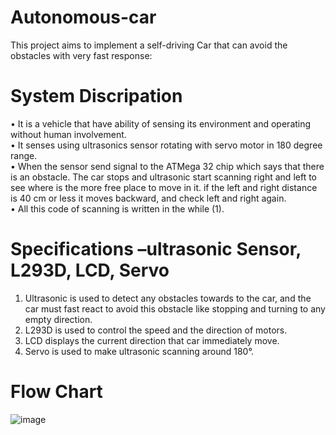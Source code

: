 # Autonomous-car
This project aims to implement a self-driving Car that can avoid the  obstacles with very fast response:
# System Discripation
• It is a vehicle that have ability of sensing its environment and operating 
without human involvement.  
• It senses using ultrasonics sensor rotating with servo motor in 180 degree
range.   
• When the sensor send signal to the ATMega 32 chip which says that there 
is an obstacle. The car stops and ultrasonic start scanning right and left to 
see where is the more free place to move in it. if the left and right distance 
is 40 cm or less it moves backward, and check left and right again.  
• All this code of scanning is written in the while (1).     
# Specifications –ultrasonic Sensor, L293D, LCD, Servo

1. Ultrasonic is used to detect any obstacles towards to the car, and 
the car must fast react to avoid this obstacle like stopping and 
turning to any empty direction.
2. L293D is used to control the speed and the direction of motors.
3. LCD displays the current direction that car immediately move.
4. Servo is used to make ultrasonic scanning around 180°.
# Flow Chart 
![image](https://github.com/faatthy/Autonomous-car/assets/110846097/9a78efb2-7499-43a5-bd6f-dfd5578554a2)
